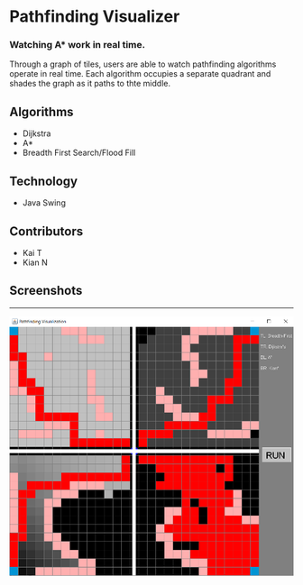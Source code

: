 # Pathfinding Visualizer
### Watching A* work in real time.

Through a graph of tiles, users are able to watch pathfinding algorithms operate in real
time. Each algorithm occupies a separate quadrant and shades the graph as it paths to thte middle.

## Algorithms
- Dijkstra
- A*
- Breadth First Search/Flood Fill

## Technology
- Java Swing

## Contributors
- Kai T
- Kian N

## Screenshots

---
![Example Run](screenshots/screenshot.png)
